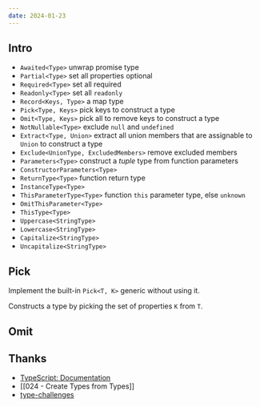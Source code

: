 ```yaml
---
date: 2024-01-23
---
```


## Intro

- `Awaited<Type>` unwrap promise type
- `Partial<Type>` set all properties optional
- `Required<Type>` set all required
- `Readonly<Type>` set all `readonly`
- `Record<Keys, Type>` a map type
- `Pick<Type, Keys>` pick keys to construct a type
- `Omit<Type, Keys>` pick all to remove keys to construct a type
- `NotNullable<Type>` exclude `null` and `undefined`
- `Extract<Type, Union>` extract all union members that are assignable to `Union` to construct a type
- `Exclude<UnionType, ExcludedMembers>` remove excluded members
- `Parameters<Type>` construct a _tuple_ type from function parameters
- `ConstructorParameters<Type>`
- `ReturnType<Type>` function return type
- `InstanceType<Type>`
- `ThisParameterType<Type>` function `this` parameter type,  else `unknown`
- `OmitThisParameter<Type>`
- `ThisType<Type>`
- `Uppercase<StringType>`
- `Lowercase<StringType>`
- `Capitalize<StringType>`
- `Uncapitalize<StringType>`

## Pick

Implement the built-in `Pick<T, K>` generic without using it.

Constructs a type by picking the set of properties `K` from `T`.



## Omit





## Thanks

- [TypeScript: Documentation](https://www.typescriptlang.org/docs/handbook/utility-types.html)
- [[024 - Create Types from Types]]
- [type-challenges](https://github.com/type-challenges/type-challenges)
